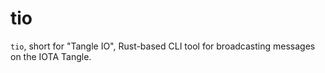 # tio
`tio`, short for "Tangle IO", Rust-based CLI tool for broadcasting messages on the IOTA Tangle.
